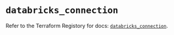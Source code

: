 # `databricks_connection`

Refer to the Terraform Registory for docs: [`databricks_connection`](https://registry.terraform.io/providers/databricks/databricks/1.28.0/docs/resources/connection).
